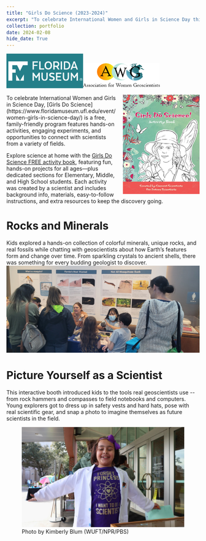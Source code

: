 ```yaml
---
title: "Girls Do Science (2023-2024)"
excerpt: "To celebrate International Women and Girls in Science Day this free, family-friendly program features hands-on activities, engaging experiments, and opportunities to connect with scientists from a variety of fields.<br/><img src='/images/outreach/girlsdoscience-1.jpg' width='700'>"
collection: portfolio
date: 2024-02-08
hide_date: True
---
```

<img src='/images/outreach/FLmuseum.png' width='200'><img src='/images/outreach/awg.png' width='200'>

<img src='/images/outreach/girlsdoscience-online.jpg' width='200' style="float: right; margin-left: 15px;">
To celebrate International Women and Girls in Science Day, [Girls Do Science](https://www.floridamuseum.ufl.edu/event/women-girls-in-science-day/) is a free, family-friendly program features hands-on activities, engaging experiments, and opportunities to connect with scientists from a variety of fields. 

Explore science at home with the [Girls Do Science FREE activity book](https://www.floridamuseum.ufl.edu/wp-content/uploads/sites/36/2021/01/2020-NEA-BigRead-Girls-Do-Science-Activity-Book-lowres.pdf), featuring fun, hands-on projects for all ages—plus dedicated sections for Elementary, Middle, and High School students. Each activity was created by a scientist and includes background info, materials, easy-to-follow instructions, and extra resources to keep the discovery going.

Rocks and Minerals
======
Kids explored a hands-on collection of colorful minerals, unique rocks, and real fossils while chatting with geoscientists about how Earth’s features form and change over time. From sparkling crystals to ancient shells, there was something for every budding geologist to discover.
<br><img src='/images/outreach/girlsdoscience-2.jpg' width='600'>

Picture Yourself as a Scientist
======
This interactive booth introduced kids to the tools real geoscientists use -- from rock hammers and compasses to field notebooks and computers. Young explorers got to dress up in safety vests and hard hats, pose with real scientific gear, and snap a photo to imagine themselves as future scientists in the field.
<br>
<figure>
    <img src='/images/outreach/girlsdoscience-3.jpg' width='600' alt='Photo by Kimberly Blum (WUFT/NPR/PBS)'>
    <figcaption>Photo by Kimberly Blum (WUFT/NPR/PBS)</figcaption>
</figure>

